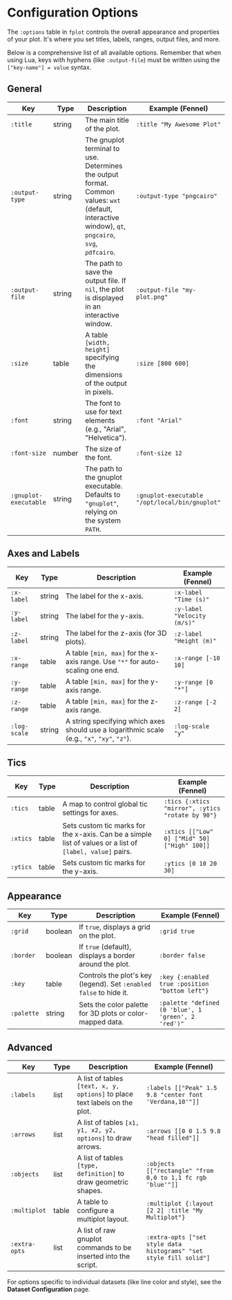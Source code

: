 # Configuration Options

The `:options` table in `fplot` controls the overall appearance and properties of your plot. It's where you set titles, labels, ranges, output files, and more.

Below is a comprehensive list of all available options. Remember that when using Lua, keys with hyphens (like `:output-file`) must be written using the `["key-name"] = value` syntax.

## General

| **Key**               | **Type** | **Description**                                                                                                                                     | **Example (Fennel)**                           |
| --------------------- | -------- | --------------------------------------------------------------------------------------------------------------------------------------------------- | ---------------------------------------------- |
| `:title`              | string   | The main title of the plot.                                                                                                                         | `:title "My Awesome Plot"`                     |
| `:output-type`        | string   | The gnuplot terminal to use. Determines the output format. Common values: `wxt` (default, interactive window), `qt`, `pngcairo`, `svg`, `pdfcairo`. | `:output-type "pngcairo"`                      |
| `:output-file`        | string   | The path to save the output file. If `nil`, the plot is displayed in an interactive window.                                                         | `:output-file "my-plot.png"`                   |
| `:size`               | table    | A table `[width, height]` specifying the dimensions of the output in pixels.                                                                        | `:size [800 600]`                              |
| `:font`               | string   | The font to use for text elements (e.g., "Arial", "Helvetica").                                                                                     | `:font "Arial"`                                |
| `:font-size`          | number   | The size of the font.                                                                                                                               | `:font-size 12`                                |
| `:gnuplot-executable` | string   | The path to the gnuplot executable. Defaults to `"gnuplot"`, relying on the system `PATH`.                                                          | `:gnuplot-executable "/opt/local/bin/gnuplot"` |

## Axes and Labels

| **Key**      | **Type** | **Description**                                                                             | **Example (Fennel)**        |
| ------------ | -------- | ------------------------------------------------------------------------------------------- | --------------------------- |
| `:x-label`   | string   | The label for the x-axis.                                                                   | `:x-label "Time (s)"`       |
| `:y-label`   | string   | The label for the y-axis.                                                                   | `:y-label "Velocity (m/s)"` |
| `:z-label`   | string   | The label for the z-axis (for 3D plots).                                                    | `:z-label "Height (m)"`     |
| `:x-range`   | table    | A table `[min, max]` for the x-axis range. Use `"*"` for auto-scaling one end.              | `:x-range [-10 10]`         |
| `:y-range`   | table    | A table `[min, max]` for the y-axis range.                                                  | `:y-range [0 "*"]`          |
| `:z-range`   | table    | A table `[min, max]` for the z-axis range.                                                  | `:z-range [-2 2]`           |
| `:log-scale` | string   | A string specifying which axes should use a logarithmic scale (e.g., `"x"`, `"xy"`, `"z"`). | `:log-scale "y"`            |

## Tics

| **Key**  | **Type** | **Description**                                                                                           | **Example (Fennel)**                             |
| -------- | -------- | --------------------------------------------------------------------------------------------------------- | ------------------------------------------------ |
| `:tics`  | table    | A map to control global tic settings for axes.                                                            | `:tics {:xtics "mirror", :ytics "rotate by 90"}` |
| `:xtics` | table    | Sets custom tic marks for the x-axis. Can be a simple list of values or a list of `[label, value]` pairs. | `:xtics [["Low" 0] ["Mid" 50] ["High" 100]]`     |
| `:ytics` | table    | Sets custom tic marks for the y-axis.                                                                     | `:ytics [0 10 20 30]`                            |

## Appearance

| **Key**    | **Type** | **Description**                                                    | **Example (Fennel)**                                |
| ---------- | -------- | ------------------------------------------------------------------ | --------------------------------------------------- |
| `:grid`    | boolean  | If `true`, displays a grid on the plot.                            | `:grid true`                                        |
| `:border`  | boolean  | If `true` (default), displays a border around the plot.            | `:border false`                                     |
| `:key`     | table    | Controls the plot's key (legend). Set `:enabled false` to hide it. | `:key {:enabled true :position "bottom left"}`      |
| `:palette` | string   | Sets the color palette for 3D plots or color-mapped data.          | `:palette "defined (0 'blue', 1 'green', 2 'red')"` |

## Advanced

| **Key**       | **Type** | **Description**                                                            | **Example (Fennel)**                                               |
| ------------- | -------- | -------------------------------------------------------------------------- | ------------------------------------------------------------------ |
| `:labels`     | list     | A list of tables `[text, x, y, options]` to place text labels on the plot. | `:labels [["Peak" 1.5 9.8 "center font 'Verdana,10'"]]`            |
| `:arrows`     | list     | A list of tables `[x1, y1, x2, y2, options]` to draw arrows.               | `:arrows [[0 0 1.5 9.8 "head filled"]]`                            |
| `:objects`    | list     | A list of tables `[type, definition]` to draw geometric shapes.            | `:objects [["rectangle" "from 0,0 to 1,1 fc rgb 'blue'"]]`         |
| `:multiplot`  | table    | A table to configure a multiplot layout.                                   | `:multiplot {:layout [2 2] :title "My Multiplot"}`                 |
| `:extra-opts` | list     | A list of raw gnuplot commands to be inserted into the script.             | `:extra-opts ["set style data histograms" "set style fill solid"]` |

For options specific to individual datasets (like line color and style), see the **Dataset Configuration** page.
